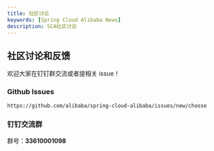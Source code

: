 ```yaml
---
title: 社区讨论
keywords: [Spring Cloud Alibaba News]
description: SCA社区讨论
---
```


## 社区讨论和反馈

欢迎大家在钉钉群交流或者提相关 issue！

### Github Issues

    https://github.com/alibaba/spring-cloud-alibaba/issues/new/choose

### 钉钉交流群

群号：**33610001098**

<!-- <p style="center">
    <img src=""/>
</p> -->

